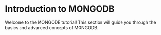 # Introduction to MONGODB

Welcome to the MONGODB tutorial! This section will guide you through the basics and advanced concepts of MONGODB.
